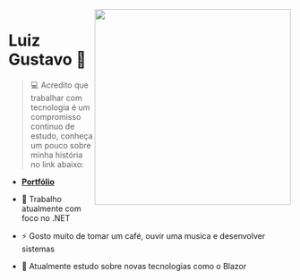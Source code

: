 <img align="right" src="https://i.pinimg.com/originals/15/e7/e3/15e7e300166c962d3b8a22f60b5cac9e.gif" width="350"/>

# **Luiz Gustavo** 🚀
> 💻 Acredito que trabalhar com tecnologia é um compromisso continuo de estudo, conheça um pouco sobre minha história no link abaixo:

- [**Portfólio**](https://luizgustavo77.github.io/luizgustavo77/index.html)

- 🔭 Trabalho atualmente com foco no .NET
- ⚡ Gosto muito de tomar um café, ouvir uma musica e desenvolver sistemas
- 🌱 Atualmente estudo sobre novas tecnologias como o Blazor
